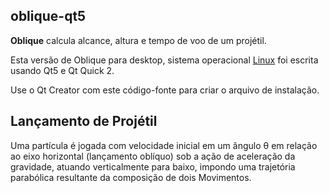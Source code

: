 ## oblique-qt5

<b>Oblique</b> calcula alcance, altura e tempo de voo de um projétil.

Esta versão de Oblique para desktop, sistema operacional [Linux](https://www.canonical.com/) foi escrita usando Qt5 e Qt Quick 2.

Use o Qt Creator com este código-fonte para criar o arquivo de instalação.

## Lançamento de Projétil

Uma partícula é jogada com velocidade inicial em um ângulo θ em relação ao eixo horizontal (lançamento oblíquo) sob a ação de aceleração da gravidade, atuando verticalmente para baixo, impondo uma trajetória parabólica resultante da composição de dois Movimentos.

